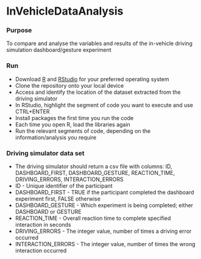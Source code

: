 # InVehicleDataAnalysis

### Purpose
To compare and analyse the variables and results of the in-vehicle driving simulation dashboard/gesture experiment

### Run
* Download [R](https://www.r-project.org/) and [RStudio](https://rstudio.com/products/rstudio/download/) for your preferred operating system
* Clone the repository onto your local device
* Access and identify the location of the dataset extracted from the driving simulator
* In RStudio, highlight the segment of code you want to execute and use CTRL+ENTER
* Install packages the first time you run the code
* Each time you open R, load the libraries again
* Run the relevant segments of code, depending on the information/analysis you require

### Driving simulator data set
* The driving simulator should return a csv file with columns: ID, DASHBOARD_FIRST, DASHBOARD_GESTURE, REACTION_TIME, DRIVING_ERRORS, INTERACTION_ERRORS
* ID - Unique identifier of the participant
* DASHBOARD_FIRST - TRUE if the participant completed the dashboard experiment first, FALSE otherwise
* DASHBOARD_GESTURE - Which experiment is being completed; either DASHBOARD or GESTURE
* REACTION_TIME - Overall reaction time to complete specified interaction in seconds
* DRIVING_ERRORS - The integer value, number of times a driving error occurred
* INTERACTION_ERRORS - The integer value, number of times the wrong interaction occurred
